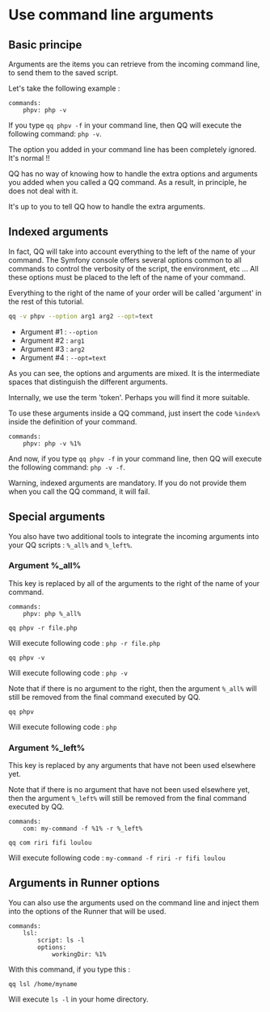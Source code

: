 # Use command line arguments

## Basic principe

Arguments are the items you can retrieve from the incoming command line, to send them to the saved script.

Let's take the following example :

```
commands:
    phpv: php -v
```

If you type `qq phpv -f` in your command line, then QQ will execute the following command: `php -v`.

The option you added in your command line has been completely ignored. It's normal !!

QQ has no way of knowing how to handle the extra options and arguments you added when you called a QQ command.
As a result, in principle, he does not deal with it.

It's up to you to tell QQ how to handle the extra arguments.

## Indexed arguments

In fact, QQ will take into account everything to the left of the name of your command.
The Symfony console offers several options common to all commands to control the verbosity of the script, the environment, etc ...
All these options must be placed to the left of the name of your command.

Everything to the right of the name of your order will be called 'argument' in the rest of this tutorial.

```bash
qq -v phpv --option arg1 arg2 --opt=text
```

* Argument #1 : `--option`
* Argument #2 : `arg1`
* Argument #3 : `arg2`
* Argument #4 : `--opt=text`

As you can see, the options and arguments are mixed.
It is the intermediate spaces that distinguish the different arguments.

Internally, we use the term 'token'. Perhaps you will find it more suitable.

To use these arguments inside a QQ command, just insert the code `%index%` inside the definition of your command.

```
commands:
    phpv: php -v %1%
```

And now, if you type `qq phpv -f` in your command line, then QQ will execute the following command: `php -v -f`.

Warning, indexed arguments are mandatory. If you do not provide them when you call the QQ command, it will fail.

## Special arguments

You also have two additional tools to integrate the incoming arguments into your QQ scripts : `%_all%` and `%_left%`.

### Argument %_all%

This key is replaced by all of the arguments to the right of the name of your command.

```
commands:
    phpv: php %_all%
```

```
qq phpv -r file.php
```

Will execute following code : `php -r file.php`

```
qq phpv -v
```

Will execute following code : `php -v`

Note that if there is no argument to the right, then the argument `%_all%` will still be removed from the final command executed by QQ.

```
qq phpv
```

Will execute following code : `php`

### Argument %_left%

This key is replaced by any arguments that have not been used elsewhere yet.

Note that if there is no argument that have not been used elsewhere yet, then the argument `%_left%` will still be removed from the final command executed by QQ.

```
commands:
    com: my-command -f %1% -r %_left%
```

```
qq com riri fifi loulou
```

Will execute following code : `my-command -f riri -r fifi loulou`

## Arguments in Runner options

You can also use the arguments used on the command line and inject them into the options of the Runner that will be used.

```
commands:
    lsl:
        script: ls -l
        options:
            workingDir: %1%
```

With this command, if you type this :

```
qq lsl /home/myname
```

Will execute `ls -l` in your home directory.
